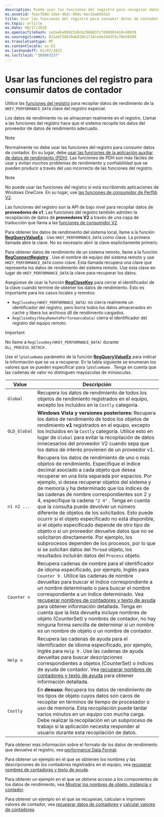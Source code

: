 ```yaml
---
description: Puede usar las funciones del registro para recopilar datos de rendimiento.
ms.assetid: feac7b8d-1dee-462c-89dc-bec1ba045da2
title: Usar las funciones del registro para consumir datos de contador
ms.topic: article
ms.date: 08/17/2020
ms.openlocfilehash: ce2a4ba9992510cb296b037cfd98965410c48939
ms.sourcegitcommit: 831e8f3db78ab820e1710cede244553c70e50500
ms.translationtype: MT
ms.contentlocale: es-ES
ms.lasthandoff: 01/07/2021
ms.locfileid: "105667237"
---
```

# <a name="using-the-registry-functions-to-consume-counter-data"></a>Usar las funciones del registro para consumir datos de contador

Utilice las [funciones del registro](/windows/desktop/SysInfo/registry-functions) para recopilar datos de rendimiento de la `HKEY_PERFORMANCE_DATA` clave del registro especial.

Los datos de rendimiento no se almacenan realmente en el registro. Llamar a las funciones del registro hace que el sistema recopile los datos del proveedor de datos de rendimiento adecuado.

> [!Note]
> Normalmente no debe usar las funciones del registro para consumir datos de contador. En su lugar, debe [usar las funciones de la aplicación auxiliar de datos de rendimiento (PDH)](using-the-pdh-functions-to-consume-counter-data.md). Las funciones de PDH son más fáciles de usar y evitan muchos problemas de rendimiento y confiabilidad que se pueden producir a través del uso incorrecto de las funciones del registro.

> [!Note]
> No puede usar las funciones del registro si está escribiendo aplicaciones de Windows OneCore. En su lugar, use [las funciones de consumidor de Perflib V2](using-the-perflib-functions-to-consume-counter-data.md).

Las funciones del registro son la API de bajo nivel para recopilar datos de **proveedores de v1**. Las funciones del registro también admiten la recopilación de datos de **proveedores V2** a través de una capa de traducción que llama a las [funciones de consumidor V2](using-the-perflib-functions-to-consume-counter-data.md).

Para obtener los datos de rendimiento del sistema local, llame a la función [**RegQueryValueEx**](/windows/win32/api/winreg/nf-winreg-regqueryvalueexw) . Use `HKEY_PERFORMANCE_DATA` como clave. La primera llamada abre la clave. No es necesario abrir la clave explícitamente primero.

Para obtener datos de rendimiento de un sistema remoto, llame a la función [**RegConnectRegistry**](/windows/desktop/api/winreg/nf-winreg-regconnectregistryw) . Use el nombre de equipo del sistema remoto y use `HKEY_PERFORMANCE_DATA` como clave. Esta llamada recupera una clave que representa los datos de rendimiento del sistema remoto. Use esta clave en lugar de `HKEY_PERFORMANCE_DATA` la clave para recuperar los datos.

Asegúrese de usar la función [**RegCloseKey**](/windows/desktop/api/winreg/nf-winreg-regclosekey) para cerrar el identificador de la clave cuando termine de obtener los datos de rendimiento. Esto es importante para los casos locales y remotos:

- `RegCloseKey(HKEY_PERFORMANCE_DATA)` no cierra realmente un identificador del registro, pero borra todos los datos almacenados en caché y libera los archivos dll de rendimiento cargados.
- `RegCloseKey(hkeyRemotePerformanceData)` cierra el identificador del registro del equipo remoto.

> [!IMPORTANT]
> No llame a `RegCloseKey(HKEY_PERFORMANCE_DATA)` durante `DLL_PROCESS_DETACH` .

Use el `lpValueName` parámetro de la función [**RegQueryValueEx**](/windows/desktop/api/winreg/nf-winreg-regqueryvalueexa) para indicar la información que se va a recuperar. En la tabla siguiente se enumeran los valores que se pueden especificar para `lpValueName` . Tenga en cuenta que las cadenas de valor no distinguen mayúsculas de minúsculas.

|Value|Descripción
|-----|-----------
|`Global`| Recupera los datos de rendimiento de todos los objetos de rendimiento registrados en el equipo, excepto los incluidos en la `Costly` categoría.
|`OLD_Global`| **Windows Vista y versiones posteriores:** Recupera los datos de rendimiento de todos los objetos de rendimiento **v1** registrados en el equipo, excepto los incluidos en la `Costly` categoría. Utilice esto en lugar de `Global` para evitar la recopilación de datos innecesarios del proveedor V2 cuando sepa que los datos de interés provienen de un proveedor v1.
|`n1 n2 ...`| Recupera los datos de rendimiento de uno o más objetos de rendimiento. Especifique el índice decimal asociado a cada objeto que desea recuperar en una lista separada por espacios. Por ejemplo, si desea recuperar objetos del sistema y de memoria y ha determinado que los índices de las cadenas de nombre correspondientes son 2 y 4, especifique la cadena `"2 4"` . Tenga en cuenta que la consulta puede devolver un número diferente de objetos de los solicitados. Esto puede ocurrir si el objeto especificado no está disponible, si el objeto especificado depende de otro tipo de objeto o si un proveedor devuelve datos que no se solicitaron directamente. Por ejemplo, los subprocesos dependen de los procesos, por lo que si se solicitan datos del `Thread` objeto, los resultados incluirán datos del `Process` objeto.
|`Counter n`| Recupera cadenas de nombre para el identificador de idioma especificado, por ejemplo, Inglés para `Counter 9` . Utilice las cadenas de nombre devueltas para buscar el índice correspondiente a un nombre determinado o para buscar el nombre correspondiente a un índice determinado. Vea [recuperar nombres de contadores y texto de ayuda](retrieving-counter-names-and-help-text.md) para obtener información detallada. Tenga en cuenta que la lista devuelta incluye nombres de objeto (CounterSet) y nombres de contador, no hay ninguna forma sencilla de determinar si un nombre es un nombre de objeto o un nombre de contador.
|`Help n`| Recupera las cadenas de ayuda para el identificador de idioma especificado, por ejemplo, Inglés para `Help 9` . Use las cadenas de ayuda devueltas para buscar descripciones correspondientes a objetos (CounterSet) o índices de ayuda de contador. Vea [recuperar nombres de contadores y texto de ayuda](retrieving-counter-names-and-help-text.md) para obtener información detallada.
|`Costly`| En **desuso:** Recupera los datos de rendimiento de los tipos de objeto cuyos datos son caros de recopilar en términos de tiempo de procesador o uso de memoria. Esta recopilación puede tardar varios minutos en un equipo con mucha carga. Debe realizar la recopilación en un subproceso de trabajo si la aplicación necesita responder al usuario durante esta recopilación de datos.

Para obtener más información sobre el formato de los datos de rendimiento que devuelve el registro, vea [performance Data Format](performance-data-format.md).

Para obtener un ejemplo en el que se obtienen los nombres y las descripciones de los contadores registrados en el equipo, vea [recuperar nombres de contadores y texto de ayuda](retrieving-counter-names-and-help-text.md).

Para obtener un ejemplo en el que se obtiene acceso a los componentes de los datos de rendimiento, vea [Mostrar los nombres de objeto, instancia y contador](displaying-object-instance-and-counter-names.md).

Para obtener un ejemplo en el que se recuperan, calculan e imprimen valores de contador, vea [recuperar datos de contadores](retrieving-counter-data.md) y [calcular valores de contadores](calculating-counter-values.md).

